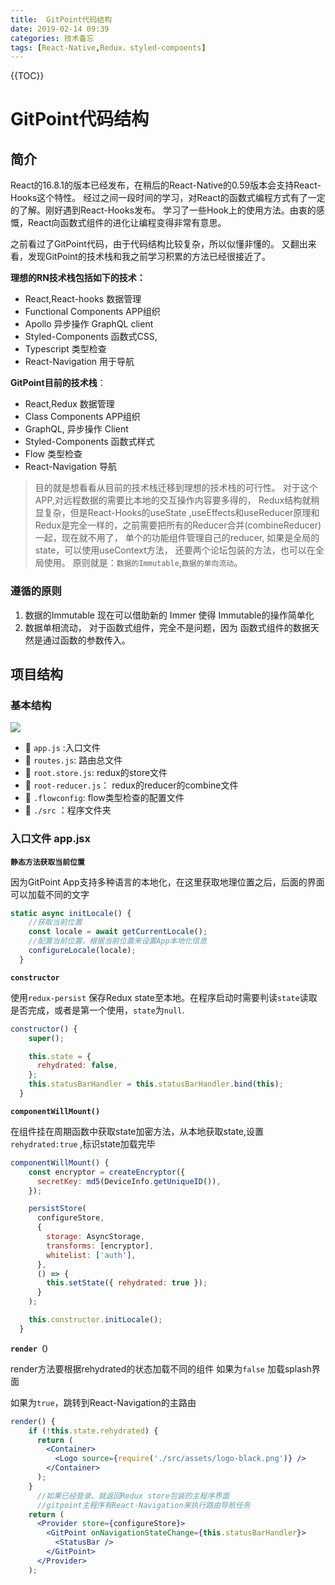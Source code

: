 ```yaml
---
title:  GitPoint代码结构
date: 2019-02-14 09:39
categories: 技术备忘
tags: [React-Native,Redux，styled-compoents]
---
```


{{TOC}}

 #   GitPoint代码结构 

##  简介 

React的16.8.1的版本已经发布，在稍后的React-Native的0.59版本会支持React-Hooks这个特性。 经过之间一段时间的学习，对React的函数式编程方式有了一定的了解。刚好遇到React-Hooks发布。 学习了一些Hook上的使用方法。由衷的感慨，React向函数式组件的进化让编程变得非常有意思。

之前看过了GitPoint代码，由于代码结构比较复杂，所以似懂非懂的。
又翻出来看，发现GitPoint的技术栈和我之前学习积累的方法已经很接近了。 

**理想的RN技术栈包括如下的技术：**

- React,React-hooks  数据管理
- Functional Components   APP组织
- Apollo    异步操作 GraphQL  client
- Styled-Components  函数式CSS,
- Typescript   类型检查
- React-Navigation 用于导航

**GitPoint目前的技术栈**：

-  React,Redux  数据管理
-  Class Components   APP组织
-  GraphQL,      异步操作 Client
-  Styled-Components   函数式样式
-  Flow    类型检查
-  React-Navigation  导航


> 目的就是想看看从目前的技术栈迁移到理想的技术栈的可行性。
> 对于这个APP,对远程数据的需要比本地的交互操作内容要多得的，
> Redux结构就稍显复杂，但是React-Hooks的useState ,useEffects和useReducer原理和Redux是完全一样的，之前需要把所有的Reducer合并(combineReducer)一起，现在就不用了， 单个的功能组件管理自己的reducer, 如果是全局的state，可以使用useContext方法， 还要两个论坛包装的方法，也可以在全局使用。 原则就是：`‌数据的Immutable`,`数据的单向流动`。 
###   遵循的原则
 1. 数据的Immutable
    现在可以借助新的 Immer 使得 Immutable的操作简单化
 2. 数据单相流动，
     对于函数式组件，完全不是问题，因为 函数式组件的数据天然是通过函数的参数传入。
    

## 项目结构
### 基本结构



 ![](https://ws4.sinaimg.cn/large/006tKfTcgy1g05qzkfrgoj30ji0s4q76.jpg) 

- 🔘 `app.js` :入口文件
- 🔘 `routes.js`: 路由总文件
- 🔘 `root.store.js`: redux的store文件
- 🔘  `root-reducer.js`： redux的reducer的combine文件
- 🔘 `.flowconfig`: flow类型检查的配置文件
- 🔘 `./src` ：程序文件夹

### 入口文件 app.jsx
**`‌静态方法获取当前位置`**

因为GitPoint App支持多种语言的本地化，在这里获取地理位置之后，后面的界面可以加载不同的文字


```jsx
static async initLocale() {
    //获取当前位置
    const locale = await getCurrentLocale();
    //配置当前位置，根据当前位置来设置App本地化信息
    configureLocale(locale);
  }
```

**`constructor`**

 使用`redux-persist` 保存Redux state至本地。在程序启动时需要判读`state`读取是否完成，或者是第一个使用，`state`为`null`.
 

```jsx
constructor() {
    super();

    this.state = {
      rehydrated: false,  
    };
    this.statusBarHandler = this.statusBarHandler.bind(this);
  }
```

**`componentWillMount()`**

在组件挂在周期函数中获取state加密方法，从本地获取state,设置`rehydrated:true` ,标识state加载完毕

```jsx
componentWillMount() {
    const encryptor = createEncryptor({
      secretKey: md5(DeviceInfo.getUniqueID()),
    });

    persistStore(
      configureStore,
      {
        storage: AsyncStorage,
        transforms: [encryptor],
        whitelist: ['auth'],
      },
      () => {
        this.setState({ rehydrated: true });
      }
    );

    this.constructor.initLocale();
  }
```


**`render（）`**

render方法要根据rehydrated的状态加载不同的组件
如果为`false` 加载splash界面

如果为`true`，跳转到React-Navigation的主路由

```jsx
render() {
    if (!this.state.rehydrated) {
      return (
        <Container>
          <Logo source={require('./src/assets/logo-black.png')} />
        </Container>
      );
    }
      //如果已经登录、就返回Redux store包装的主程序界面
      //gitpoint主程序有React-Navigation来执行路由导航任务
    return (
      <Provider store={configureStore}>
        <GitPoint onNavigationStateChange={this.statusBarHandler}>
          <StatusBar />
        </GitPoint>
      </Provider>
    );
    
```














